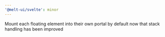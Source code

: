 ```yaml
---
'@melt-ui/svelte': minor
---
```


Mount each floating element into their own portal by default now that stack handling has been improved
